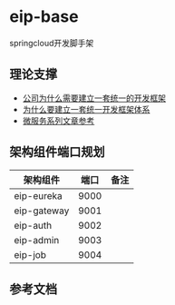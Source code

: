 # eip-base
springcloud开发脚手架


## 理论支撑
* [公司为什么需要建立一套统一的开发框架](https://blog.csdn.net/qianshangding0708/article/details/104337688/)
* [为什么要建立一套统一开发框架体系 ](https://www.sohu.com/a/337586064_100246867)
* [微服务系列文章参考](https://github.com/junneyang/docker-cloud-platform)


## 架构组件端口规划

| 架构组件 | 端口 | 备注 |
| ------- | ---- | ---- |
| eip-eureka  | 9000 |  |
| eip-gateway  | 9001 |  |
| eip-auth  | 9002 |  |
| eip-admin  | 9003 |  |
| eip-job  | 9004 |  |

## 参考文档